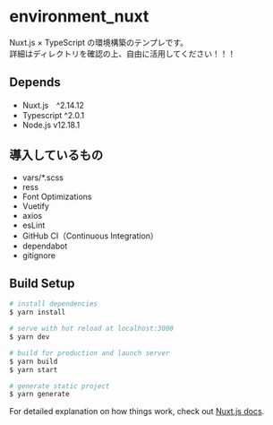 # environment_nuxt
Nuxt.js × TypeScript の環境構築のテンプレです。  
詳細はディレクトリを確認の上、自由に活用してください！！！

## Depends
- Nuxt.js　^2.14.12
- Typescript ^2.0.1
- Node.js v12.18.1

## 導入しているもの
- vars/*.scss
- ress
- Font Optimizations
- Vuetify
- axios
- esLint 
- GitHub CI（Continuous Integration）
- dependabot
- gitignore

## Build Setup

```bash
# install dependencies
$ yarn install

# serve with hot reload at localhost:3000
$ yarn dev

# build for production and launch server
$ yarn build
$ yarn start

# generate static project
$ yarn generate
```

For detailed explanation on how things work, check out [Nuxt.js docs](https://nuxtjs.org).
